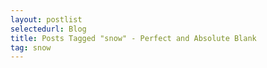 ```yaml
---
layout: postlist
selectedurl: Blog
title: Posts Tagged "snow" - Perfect and Absolute Blank
tag: snow
---
```


